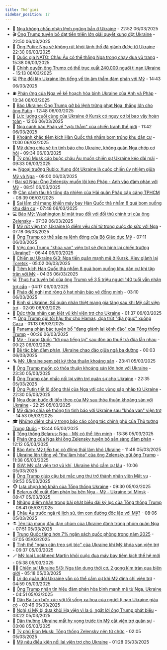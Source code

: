 ```yaml
---
title: Thế giới
sidebar_position: 17
---
```


<!-- dantri-the-gioi:START -->
- 🌋 [Nga không chấp nhận lệnh ngừng bắn ở Ukraine](https://dantri.com.vn/the-gioi/nga-khong-chap-nhan-lenh-ngung-ban-o-ukraine-20250307054659863.htm) - 22:52 06/03/2025
- 🎬 [Ông Trump tuyên bố đạt tiến triển lớn giải quyết xung đột Ukraine](https://dantri.com.vn/the-gioi/ong-trump-tuyen-bo-dat-tien-trien-lon-giai-quyet-xung-dot-ukraine-20250307054448700.htm) - 22:50 06/03/2025
- 🧰 [Ông Putin: Nga sẽ không rút khỏi lãnh thổ đã giành được từ Ukraine](https://dantri.com.vn/the-gioi/ong-putin-nga-se-khong-rut-khoi-lanh-tho-da-gianh-duoc-tu-ukraine-20250307002655707.htm) - 22:30 06/03/2025
- 🌋 [Quốc gia NATO: Châu Âu có thể thắng Nga trong chạy đua vũ trang](https://dantri.com.vn/the-gioi/quoc-gia-nato-chau-au-co-the-thang-nga-trong-chay-dua-vu-trang-20250306220331983.htm) - 15:38 06/03/2025
- 🗽 [Chính quyền ông Trump có thể trục xuất 240.000 người tị nạn Ukraine](https://dantri.com.vn/the-gioi/chinh-quyen-ong-trump-co-the-truc-xuat-240000-nguoi-ti-nan-ukraine-20250306214751671.htm) - 15:13 06/03/2025
- 💻 [Phe đối lập Ukraine lên tiếng về tin âm thầm đàm phán với Mỹ](https://dantri.com.vn/the-gioi/phe-doi-lap-ukraine-len-tieng-ve-tin-am-tham-dam-phan-voi-my-20250306213233735.htm) - 14:43 06/03/2025
- ⛽️ [Phản ứng của Nga về kế hoạch hòa bình Ukraine của Anh và Pháp](https://dantri.com.vn/the-gioi/phan-ung-cua-nga-ve-ke-hoach-hoa-binh-ukraine-cua-anh-va-phap-20250306202249979.htm) - 13:34 06/03/2025
- 🤩 [Báo Ukraine: Ông Trump gỡ bỏ lệnh trừng phạt Nga, thắng lớn cho ông Putin](https://dantri.com.vn/the-gioi/bao-ukraine-ong-trump-go-bo-lenh-trung-phat-nga-thang-lon-cho-ong-putin-20250306154436883.htm) - 12:48 06/03/2025
- 🧐 [Lực lượng cuối cùng của Ukraine ở Kursk có nguy cơ bị bao vây hoàn toàn](https://dantri.com.vn/the-gioi/luc-luong-cuoi-cung-cua-ukraine-o-kursk-co-nguy-co-bi-bao-vay-hoan-toan-20250306182417686.htm) - 12:06 06/03/2025
- 🎊 [Nga cảnh báo Pháp về &quot;vực thẳm&quot; của chiến tranh thế giới](https://dantri.com.vn/the-gioi/nga-canh-bao-phap-ve-vuc-tham-cua-chien-tranh-the-gioi-20250306165826088.htm) - 11:42 06/03/2025
- 📝 [Khoảnh khắc tiêm kích Hàn Quốc thả nhầm bom trúng khu dân cư](https://dantri.com.vn/the-gioi/khoanh-khac-tiem-kich-han-quoc-tha-nham-bom-trung-khu-dan-cu-20250306163555911.htm) - 11:00 06/03/2025
- 🤡 [Mỹ dừng chia sẻ tin tình báo cho Ukraine, không quân Nga chớp cơ hội](https://dantri.com.vn/the-gioi/my-dung-chia-se-tin-tinh-bao-cho-ukraine-khong-quan-nga-chop-co-hoi-20250306135009856.htm) - 09:34 06/03/2025
- 🥷 [Tỷ phú Musk cáo buộc châu Âu muốn chiến sự Ukraine kéo dài mãi](https://dantri.com.vn/the-gioi/ty-phu-musk-cao-buoc-chau-au-muon-chien-su-ukraine-keo-dai-mai-20250306162937219.htm) - 09:33 06/03/2025
- 🏊 [Ngoại trưởng Rubio: Xung đột Ukraine là cuộc chiến ủy nhiệm giữa Mỹ và Nga](https://dantri.com.vn/the-gioi/ngoai-truong-rubio-xung-dot-ukraine-la-cuoc-chien-uy-nhiem-giua-my-va-nga-20250306152547021.htm) - 09:00 06/03/2025
- 🕯 [Đại sứ Nga: Ông Zelensky muốn lôi kéo Pháp - Anh vào đàm phán với Mỹ](https://dantri.com.vn/the-gioi/dai-su-nga-ong-zelensky-muon-loi-keo-phap-anh-vao-dam-phan-voi-my-20250306153936431.htm) - 08:51 06/03/2025
- 😎 [Cận cảnh tàu hộ tống đa nhiệm của Hải quân Pháp cập cảng TPHCM](https://dantri.com.vn/the-gioi/can-canh-tau-ho-tong-da-nhiem-cua-hai-quan-phap-cap-cang-tphcm-20250306145212232.htm) - 08:39 06/03/2025
- 🌈 [Sai lầm chí mạng khiến máy bay Hàn Quốc thả nhầm 8 quả bom xuống khu dân cư](https://dantri.com.vn/the-gioi/sai-lam-chi-mang-khien-may-bay-han-quoc-tha-nham-8-qua-bom-xuong-khu-dan-cu-20250306143925617.htm) - 07:48 06/03/2025
- 💻 [Báo Mỹ: Washington bí mật trao đổi với đối thủ chính trị của ông Zelensky](https://dantri.com.vn/the-gioi/bao-my-washington-bi-mat-trao-doi-voi-doi-thu-chinh-tri-cua-ong-zelensky-20250306142612339.htm) - 07:39 06/03/2025
- 🤖 [Mỹ rút viện trợ, Ukraine lộ điểm yếu chí tử trong cuộc đọ sức với Nga](https://dantri.com.vn/the-gioi/my-rut-vien-tro-ukraine-lo-diem-yeu-chi-tu-trong-cuoc-do-suc-voi-nga-20250306140101875.htm) - 07:18 06/03/2025
- 🦏 [Ông Trump có thể sắp ra lệnh đóng cửa Bộ Giáo dục Mỹ](https://dantri.com.vn/the-gioi/ong-trump-co-the-sap-ra-lenh-dong-cua-bo-giao-duc-my-20250306135929386.htm) - 07:11 06/03/2025
- 🌁 [Việc ông Trump &quot;khóa van&quot; viện trợ sẽ định hình lại chiến trường Ukraine?](https://dantri.com.vn/the-gioi/viec-ong-trump-khoa-van-vien-tro-se-dinh-hinh-lai-chien-truong-ukraine-20250306105810166.htm) - 06:44 06/03/2025
- 🐘 [Chiến sự Ukraine 6/3: Nga tiến quân mạnh mẽ ở Kursk, Kiev giành lại Toretsk](https://dantri.com.vn/the-gioi/chien-su-ukraine-63-nga-tien-quan-manh-me-o-kursk-kiev-gianh-lai-toretsk-20250306115919143.htm) - 05:02 06/03/2025
- 🥷 [Tiêm kích Hàn Quốc thả nhầm 8 quả bom xuống khu dân cư khi tập trận với Mỹ](https://dantri.com.vn/the-gioi/tiem-kich-han-quoc-tha-nham-8-qua-bom-xuong-khu-dan-cu-khi-tap-tran-voi-my-20250306112746204.htm) - 04:35 06/03/2025
- 💻 [Thực hư tuyên bố của ông Trump về 3,5 triệu người 140 tuổi vẫn nhận trợ cấp](https://dantri.com.vn/the-gioi/thuc-hu-tuyen-bo-cua-ong-trump-ve-35-trieu-nguoi-140-tuoi-van-nhan-tro-cap-20250306104357162.htm) - 04:17 06/03/2025
- 🎡 [Pháp đề nghị mở rộng ô hạt nhân bảo vệ đồng minh](https://dantri.com.vn/the-gioi/phap-de-nghi-mo-rong-o-hat-nhan-bao-ve-dong-minh-20250306100416074.htm) - 03:10 06/03/2025
- 🧰 [Binh sĩ Ukraine: Số quân nhân thiệt mạng gia tăng sau khi Mỹ cắt viện trợ](https://dantri.com.vn/the-gioi/binh-si-ukraine-so-quan-nhan-thiet-mang-gia-tang-sau-khi-my-cat-vien-tro-20250306085023389.htm) - 02:09 06/03/2025
- 🥸 [Đức thừa nhận cạn kiệt vũ khí viện trợ cho Ukraine](https://dantri.com.vn/the-gioi/duc-thua-nhan-can-kiet-vu-khi-vien-tro-cho-ukraine-20250306080119384.htm) - 01:37 06/03/2025
- ⚗️ [Ông Trump gửi tối hậu thư cho Hamas, dọa trút &quot;địa ngục&quot; xuống Gaza](https://dantri.com.vn/the-gioi/ong-trump-gui-toi-hau-thu-cho-hamas-doa-trut-dia-nguc-xuong-gaza-20250306080341223.htm) - 01:13 06/03/2025
- 🌮 [Panama phản bác tuyên bố &quot;đang giành lại kênh đào&quot; của Tổng thống Trump](https://dantri.com.vn/the-gioi/panama-phan-bac-tuyen-bo-dang-gianh-lai-kenh-dao-cua-tong-thong-trump-20250306071840948.htm) - 00:26 06/03/2025
- 🎃 [Mỹ - Trung Quốc &quot;lời qua tiếng lại&quot; sau đòn áp thuế trả đũa lẫn nhau](https://dantri.com.vn/the-gioi/my-trung-quoc-loi-qua-tieng-lai-sau-don-ap-thue-tra-dua-lan-nhau-20250305161944227.htm) - 00:23 06/03/2025
- 💫 [Bế tắc bàn đàm phán, Ukraine chao đảo giữa ngã ba đường](https://dantri.com.vn/the-gioi/be-tac-ban-dam-phan-ukraine-chao-dao-giua-nga-ba-duong-20250304180404454.htm) - 00:03 06/03/2025
- 🪜 [Mỹ, Ukraine xem xét ký thỏa thuận khoáng sản](https://dantri.com.vn/the-gioi/my-ukraine-xem-xet-ky-thoa-thuan-khoang-san-20250306063411619.htm) - 23:41 05/03/2025
- 🌋 [Ông Trump muốn có thỏa thuận khoáng sản lớn hơn với Ukraine](https://dantri.com.vn/the-gioi/ong-trump-muon-co-thoa-thuan-khoang-san-lon-hon-voi-ukraine-20250306062118190.htm) - 23:30 05/03/2025
- 🦏 [Ông Trump cân nhắc nối lại viện trợ quân sự cho Ukraine](https://dantri.com.vn/the-gioi/ong-trump-can-nhac-noi-lai-vien-tro-quan-su-cho-ukraine-20250305235342510.htm) - 22:35 05/03/2025
- 👀 [Ông Putin tiết lộ động thái của Nga với các vùng sáp nhập từ Ukraine](https://dantri.com.vn/the-gioi/ong-putin-tiet-lo-dong-thai-cua-nga-voi-cac-vung-sap-nhap-tu-ukraine-20250306002252161.htm) - 22:30 05/03/2025
- 🧰 [Nga đoán bước đi tiếp theo của Mỹ sau thỏa thuận khoáng sản với Ukraine](https://dantri.com.vn/the-gioi/nga-doan-buoc-di-tiep-theo-cua-my-sau-thoa-thuan-khoang-san-voi-ukraine-20250306050926932.htm) - 22:25 05/03/2025
- 🚀 [Mỹ dừng chia sẻ thông tin tình báo với Ukraine sau &quot;khóa van&quot; viện trợ](https://dantri.com.vn/the-gioi/my-dung-chia-se-thong-tin-tinh-bao-voi-ukraine-sau-khoa-van-vien-tro-20250305212352070.htm) - 14:53 05/03/2025
- 🎓 [Những điểm chú ý trong báo cáo công tác chính phủ của Thủ tướng Trung Quốc](https://dantri.com.vn/the-gioi/nhung-diem-chu-y-trong-bao-cao-cong-tac-chinh-phu-cua-thu-tuong-trung-quoc-20250305162512156.htm) - 13:44 05/03/2025
- 🥸 [Tổng thống Belarus: Nga - Mỹ có thể liên minh](https://dantri.com.vn/the-gioi/tong-thong-belarus-nga-my-co-the-lien-minh-20250305194049402.htm) - 13:36 05/03/2025
- 🦅 [Phản ứng của Nga khi ông Zelensky tuyên bố sẵn sàng đàm phán](https://dantri.com.vn/the-gioi/phan-ung-cua-nga-khi-ong-zelensky-tuyen-bo-san-sang-dam-phan-20250305183422871.htm) - 12:12 05/03/2025
- 🤭 [Báo Anh: Mỹ tiếp tục có động thái làm khó Ukraine](https://dantri.com.vn/the-gioi/bao-anh-my-tiep-tuc-co-dong-thai-lam-kho-ukraine-20250305170422763.htm) - 11:46 05/03/2025
- 🤖 [Ukraine lên tiếng về &quot;thư làm hòa&quot; của ông Zelensky gửi ông Trump](https://dantri.com.vn/the-gioi/ukraine-len-tieng-ve-thu-lam-hoa-cua-ong-zelensky-gui-ong-trump-20250305174045280.htm) - 11:38 05/03/2025
- 🐲 [ISW: Mỹ cắt viện trợ vũ khí, Ukraine khó cầm cự lâu](https://dantri.com.vn/the-gioi/isw-my-cat-vien-tro-vu-khi-ukraine-kho-cam-cu-lau-20250305154859823.htm) - 10:06 05/03/2025
- 🫣 [Ông Trump giúp cậu bé mắc ung thư trở thành nhân viên Mật vụ](https://dantri.com.vn/the-gioi/ong-trump-giup-cau-be-mac-ung-thu-tro-thanh-nhan-vien-mat-vu-20250305160621769.htm) - 09:53 05/03/2025
- 🐵 [Lựa chọn khó khăn của Tổng thống Ukraine](https://dantri.com.vn/the-gioi/lua-chon-kho-khan-cua-tong-thong-ukraine-20250305151410583.htm) - 09:30 05/03/2025
- 🫶 [Belarus đề xuất đàm phán ba bên Nga - Mỹ - Ukraine tại Minsk](https://dantri.com.vn/the-gioi/belarus-de-xuat-dam-phan-ba-ben-nga-my-ukraine-tai-minsk-20250305154014539.htm) - 08:47 05/03/2025
- 💃 [Những điểm nhấn trong bài phát biểu dài kỷ lục của Tổng thống Trump](https://dantri.com.vn/the-gioi/nhung-diem-nhan-trong-bai-phat-bieu-dai-ky-luc-cua-tong-thong-trump-20250305145453149.htm) - 08:41 05/03/2025
- 💫 [Châu Âu trước ngã rẽ lịch sử, tìm con đường độc lập với Mỹ?](https://dantri.com.vn/the-gioi/chau-au-truoc-nga-re-lich-su-tim-con-duong-doc-lap-voi-my-20250305144919531.htm) - 08:06 05/03/2025
- ⚗️ [Tên lửa mang đầu đạn chùm của Ukraine đánh trúng nhóm quân Nga](https://dantri.com.vn/the-gioi/ten-lua-mang-dau-dan-chum-cua-ukraine-danh-trung-nhom-quan-nga-20250305143153604.htm) - 07:51 05/03/2025
- 🥷 [Trung Quốc tăng hơn 7% ngân sách quốc phòng trong năm 2025](https://dantri.com.vn/the-gioi/trung-quoc-tang-hon-7-ngan-sach-quoc-phong-trong-nam-2025-20250305140331380.htm) - 07:05 05/03/2025
- 🥸 [Tình thế &quot;ngàn cân treo sợi tóc&quot; của Ukraine khi Mỹ khóa van viện trợ](https://dantri.com.vn/the-gioi/tinh-the-ngan-can-treo-soi-toc-cua-ukraine-khi-my-khoa-van-vien-tro-20250305131640456.htm) - 06:37 05/03/2025
- 🪄 [Mỹ loại Lockheed Martin khỏi cuộc đua máy bay tiêm kích thế hệ mới](https://dantri.com.vn/the-gioi/my-loai-lockheed-martin-khoi-cuoc-dua-may-bay-tiem-kich-the-he-moi-20250305104644012.htm) - 05:38 05/03/2025
- 🧑‍💻 [Chiến sự Ukraine 5/3: Nga tận dụng thời cơ, 2 gọng kìm tràn qua biên giới](https://dantri.com.vn/the-gioi/chien-su-ukraine-53-nga-tan-dung-thoi-co-2-gong-kim-tran-qua-bien-gioi-20250305115858765.htm) - 05:18 05/03/2025
- 🤭 [Lý do quân đội Ukraine vẫn có thể cầm cự khi Mỹ đình chỉ viện trợ](https://dantri.com.vn/the-gioi/ly-do-quan-doi-ukraine-van-co-the-cam-cu-khi-my-dinh-chi-vien-tro-20250305084003807.htm) - 04:59 05/03/2025
- 🗽 [Ông Trump nhận tín hiệu đàm phán hòa bình mạnh mẽ từ Nga, Ukraine](https://dantri.com.vn/the-gioi/ong-trump-nhan-tin-hieu-dam-phan-hoa-binh-manh-me-tu-nga-ukraine-20250305114759247.htm) - 04:51 05/03/2025
- 🤖 [Dân Ba Lan bức xúc với lối sống xa hoa của người tị nạn Ukraine giàu có](https://dantri.com.vn/the-gioi/dan-ba-lan-buc-xuc-voi-loi-song-xa-hoa-cua-nguoi-ti-nan-ukraine-giau-co-20250305103332210.htm) - 03:46 05/03/2025
- 🌈 [Nghị sĩ Mỹ bị đưa khỏi Hạ viện vì la ó, ngắt lời ông Trump phát biểu](https://dantri.com.vn/the-gioi/nghi-si-my-bi-dua-khoi-ha-vien-vi-la-o-ngat-loi-ong-trump-phat-bieu-20250305101849111.htm) - 03:22 05/03/2025
- 🤩 [Dân thường Ukraine mất hy vọng trước tin Mỹ cắt viện trợ quân sự](https://dantri.com.vn/the-gioi/dan-thuong-ukraine-mat-hy-vong-truoc-tin-my-cat-vien-tro-quan-su-20250305081719462.htm) - 03:08 05/03/2025
- 🤗 [Tỷ phú Elon Musk: Tổng thống Zelensky nên từ chức](https://dantri.com.vn/the-gioi/ty-phu-elon-musk-tong-thong-zelensky-nen-tu-chuc-20250305073914785.htm) - 02:05 05/03/2025
- 🙉 [Mỹ nêu điều kiện nối lại viện trợ cho Ukraine](https://dantri.com.vn/the-gioi/my-neu-dieu-kien-noi-lai-vien-tro-cho-ukraine-20250305074223084.htm) - 01:28 05/03/2025<!-- dantri-the-gioi:END -->
